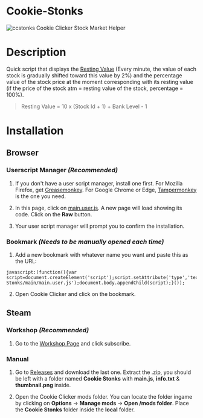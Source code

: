 # Cookie-Stonks
![ccstonks](ccstonks.png)
Cookie Clicker Stock Market Helper

# Description
Quick script that displays the [Resting Value](https://cookieclicker.fandom.com/wiki/Stock_Market) (Every minute, the value of each stock is gradually shifted toward this value by 2%) and the percentage value of the stock price at the moment corresponding with its resting value (if the price of the stock atm = resting value of the stock, percentage = 100%).


> Resting Value = 10 x (Stock Id + 1) + Bank Level - 1

# Installation

## Browser

### Userscript Manager _(Recommended)_

1. If you don't have a user script manager, install one first. For Mozilla Firefox, get [Greasemonkey](https://addons.mozilla.org/firefox/addon/greasemonkey/). For Google Chrome or Edge, [Tampermonkey](https://chrome.google.com/webstore/detail/tampermonkey/dhdgffkkebhmkfjojejmpbldmpobfkfo) is the one you need.

2. In this page, click on [main.user.js](main.user.js). A new page will load showing its code. Click on the **Raw** button.

3. Your user script manager will prompt you to confirm the installation.

### Bookmark _(Needs to be manually opened each time)_

1. Add a new bookmark with whatever name you want and paste this as the URL:
```
javascript:(function(){var script=document.createElement('script');script.setAttribute('type','text/javascript');script.setAttribute('src','https://combinatronics.com/worldwidewaves/Cookie-Stonks/main/main.user.js');document.body.appendChild(script);}());
```
2. Open Cookie Clicker and click on the bookmark.

## Steam

### Workshop  _(Recommended)_

1. Go to the [Workshop Page](https://steamcommunity.com/sharedfiles/filedetails/?id=2767659541) and click subscribe.

### Manual

1. Go to [Releases](../../releases) and download the last one. Extract the .zip, you should be left with a folder named **Cookie Stonks** with **main.js**, **info.txt** & **thumbnail.png** inside.

2. Open the Cookie Clicker mods folder. You can locate the folder ingame by clicking on **Options** → **Manage mods** → **Open /mods folder**. Place the **Cookie Stonks** folder inside the **local** folder.
